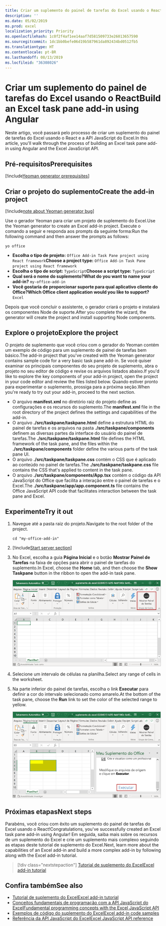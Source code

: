 ```yaml
---
title: Criar um suplemento do painel de tarefas do Excel usando o React
description: ''
ms.date: 05/02/2019
ms.prod: excel
localization_priority: Priority
ms.openlocfilehash: 1c0f2f4af1ee14aaf7d581509733e26013657590
ms.sourcegitcommit: 1dc1bb0befe06d19b587961da892434bd0512fb5
ms.translationtype: HT
ms.contentlocale: pt-BR
ms.lasthandoff: 08/13/2019
ms.locfileid: "36308026"
---
```

# <a name="build-an-excel-task-pane-add-in-using-react"></a><span data-ttu-id="d74e6-102">Criar um suplemento do painel de tarefas do Excel usando o React</span><span class="sxs-lookup"><span data-stu-id="d74e6-102">Build an Excel task pane add-in using Angular</span></span>

<span data-ttu-id="d74e6-103">Neste artigo, você passará pelo processo de criar um suplemento do painel de tarefas do Excel usando o React e a API JavaScript do Excel.</span><span class="sxs-lookup"><span data-stu-id="d74e6-103">In this article, you'll walk through the process of building an Excel task pane add-in using Angular and the Excel JavaScript API.</span></span>

## <a name="prerequisites"></a><span data-ttu-id="d74e6-104">Pré-requisitos</span><span class="sxs-lookup"><span data-stu-id="d74e6-104">Prerequisites</span></span>

[!include[Yeoman generator prerequisites](../includes/quickstart-yo-prerequisites.md)]

## <a name="create-the-add-in-project"></a><span data-ttu-id="d74e6-105">Criar o projeto do suplemento</span><span class="sxs-lookup"><span data-stu-id="d74e6-105">Create the add-in project</span></span>

[!include[note about Yeoman generator bug](../includes/note-yeoman-generator-bug-201908.md)]

<span data-ttu-id="d74e6-106">Use o gerador Yeoman para criar um projeto de suplemento do Excel.</span><span class="sxs-lookup"><span data-stu-id="d74e6-106">Use the Yeoman generator to create an Excel add-in project.</span></span> <span data-ttu-id="d74e6-107">Execute o comando a seguir e responda aos prompts da seguinte forma:</span><span class="sxs-lookup"><span data-stu-id="d74e6-107">Run the following command and then answer the prompts as follows:</span></span>

```command&nbsp;line
yo office
```

- <span data-ttu-id="d74e6-108">**Escolha o tipo de projeto:** `Office Add-in Task Pane project using React framework`</span><span class="sxs-lookup"><span data-stu-id="d74e6-108">**Choose a project type:** `Office Add-in Task Pane project using React framework`</span></span>
- <span data-ttu-id="d74e6-109">**Escolha o tipo de script:** `TypeScript`</span><span class="sxs-lookup"><span data-stu-id="d74e6-109">**Choose a script type:** `TypeScript`</span></span>
- <span data-ttu-id="d74e6-110">**Qual será o nome do suplemento?**</span><span class="sxs-lookup"><span data-stu-id="d74e6-110">**What do you want to name your add-in?**</span></span> `my-office-add-in`
- <span data-ttu-id="d74e6-111">**Você gostaria de proporcionar suporte para qual aplicativo cliente do Office?**</span><span class="sxs-lookup"><span data-stu-id="d74e6-111">**Which Office client application would you like to support?**</span></span> `Excel`

<span data-ttu-id="d74e6-112">Depois que você concluir o assistente, o gerador criará o projeto e instalará os componentes Node de suporte.</span><span class="sxs-lookup"><span data-stu-id="d74e6-112">After you complete the wizard, the generator will create the project and install supporting Node components.</span></span>

## <a name="explore-the-project"></a><span data-ttu-id="d74e6-113">Explore o projeto</span><span class="sxs-lookup"><span data-stu-id="d74e6-113">Explore the project</span></span>

<span data-ttu-id="d74e6-114">O projeto de suplemento que você criou com o gerador do Yeoman contém um exemplo de código para um suplemento de painel de tarefas bem básico.</span><span class="sxs-lookup"><span data-stu-id="d74e6-114">The add-in project that you've created with the Yeoman generator contains sample code for a very basic task pane add-in.</span></span> <span data-ttu-id="d74e6-115">Se você quiser examinar os principais componentes do seu projeto de suplemento, abra o projeto no seu editor de código e revise os arquivos listados abaixo.</span><span class="sxs-lookup"><span data-stu-id="d74e6-115">If you'd like to explore the key components of your add-in project, open the project in your code editor and review the files listed below.</span></span> <span data-ttu-id="d74e6-116">Quando estiver pronto para experimentar o suplemento, prossiga para a próxima seção.</span><span class="sxs-lookup"><span data-stu-id="d74e6-116">When you're ready to try out your add-in, proceed to the next section.</span></span>

- <span data-ttu-id="d74e6-117">O arquivo **manifest.xml** no diretório raiz do projeto define as configurações e os recursos do suplemento.</span><span class="sxs-lookup"><span data-stu-id="d74e6-117">The **manifest.xml** file in the root directory of the project defines the settings and capabilities of the add-in.</span></span>
- <span data-ttu-id="d74e6-118">O arquivo **./src/taskpane/taskpane.html** define a estrutura HTML do painel de tarefas e os arquivos na pasta **./src/taskpane/components** definem as diversas partes da interface do usuário do painel de tarefas.</span><span class="sxs-lookup"><span data-stu-id="d74e6-118">The **./src/taskpane/taskpane.html** file defines the HTML framework of the task pane, and the files within the **./src/taskpane/components** folder define the various parts of the task pane UI.</span></span>
- <span data-ttu-id="d74e6-119">O arquivo **./src/taskpane/taskpane.css** contém o CSS que é aplicado ao conteúdo no painel de tarefas.</span><span class="sxs-lookup"><span data-stu-id="d74e6-119">The **./src/taskpane/taskpane.css** file contains the CSS that's applied to content in the task pane.</span></span>
- <span data-ttu-id="d74e6-120">O arquivo **./src/taskpane/components/App.tsx** contém o código da API JavaScript do Office que facilita a interação entre o painel de tarefas e o Excel.</span><span class="sxs-lookup"><span data-stu-id="d74e6-120">The **./src/taskpane/app/app.component.ts** file contains the Office JavaScript API code that facilitates interaction between the task pane and Excel.</span></span>

## <a name="try-it-out"></a><span data-ttu-id="d74e6-121">Experimente</span><span class="sxs-lookup"><span data-stu-id="d74e6-121">Try it out</span></span>

1. <span data-ttu-id="d74e6-122">Navegue até a pasta raiz do projeto.</span><span class="sxs-lookup"><span data-stu-id="d74e6-122">Navigate to the root folder of the project.</span></span>

    ```command&nbsp;line
    cd "my-office-add-in"
    ```

2. [!include[Start server section](../includes/quickstart-yo-start-server-excel.md)] 

3. <span data-ttu-id="d74e6-123">No Excel, escolha a guia **Página Inicial** e o botão **Mostrar Painel de Tarefas** na faixa de opções para abrir o painel de tarefas do suplemento.</span><span class="sxs-lookup"><span data-stu-id="d74e6-123">In Excel, choose the **Home** tab, and then choose the **Show Taskpane** button in the ribbon to open the add-in task pane.</span></span>

    ![Botão do suplemento do Excel](../images/excel-quickstart-addin-3b.png)

4. <span data-ttu-id="d74e6-125">Selecione um intervalo de células na planilha.</span><span class="sxs-lookup"><span data-stu-id="d74e6-125">Select any range of cells in the worksheet.</span></span>

5. <span data-ttu-id="d74e6-126">Na parte inferior do painel de tarefas, escolha o link **Executar** para definir a cor do intervalo selecionado como amarelo.</span><span class="sxs-lookup"><span data-stu-id="d74e6-126">At the bottom of the task pane, choose the **Run** link to set the color of the selected range to yellow.</span></span>

    ![Suplemento do Excel](../images/excel-quickstart-addin-3c.png)

## <a name="next-steps"></a><span data-ttu-id="d74e6-128">Próximas etapas</span><span class="sxs-lookup"><span data-stu-id="d74e6-128">Next steps</span></span>

<span data-ttu-id="d74e6-129">Parabéns, você criou com êxito um suplemento do painel de tarefas do Excel usando o React!</span><span class="sxs-lookup"><span data-stu-id="d74e6-129">Congratulations, you've successfully created an Excel task pane add-in using Angular!</span></span> <span data-ttu-id="d74e6-130">Em seguida, saiba mais sobre os recursos de um suplemento do Excel e crie um suplemento mais complexo seguindo as etapas deste tutorial de suplemento do Excel.</span><span class="sxs-lookup"><span data-stu-id="d74e6-130">Next, learn more about the capabilities of an Excel add-in and build a more complex add-in by following along with the Excel add-in tutorial.</span></span>

> [!div class="nextstepaction"]
> [<span data-ttu-id="d74e6-131">Tutorial de suplemento do Excel</span><span class="sxs-lookup"><span data-stu-id="d74e6-131">Excel add-in tutorial</span></span>](../tutorials/excel-tutorial.md)

## <a name="see-also"></a><span data-ttu-id="d74e6-132">Confira também</span><span class="sxs-lookup"><span data-stu-id="d74e6-132">See also</span></span>

* [<span data-ttu-id="d74e6-133">Tutorial de suplemento do Excel</span><span class="sxs-lookup"><span data-stu-id="d74e6-133">Excel add-in tutorial</span></span>](../tutorials/excel-tutorial-create-table.md)
* [<span data-ttu-id="d74e6-134">Conceitos fundamentais de programação com a API JavaScript do Excel</span><span class="sxs-lookup"><span data-stu-id="d74e6-134">Fundamental programming concepts with the Excel JavaScript API</span></span>](../excel/excel-add-ins-core-concepts.md)
* [<span data-ttu-id="d74e6-135">Exemplos de código do suplemento do Excel</span><span class="sxs-lookup"><span data-stu-id="d74e6-135">Excel add-in code samples</span></span>](https://developer.microsoft.com/office/gallery/?filterBy=Samples,Excel)
* [<span data-ttu-id="d74e6-136">Referência da API JavaScript do Excel</span><span class="sxs-lookup"><span data-stu-id="d74e6-136">Excel JavaScript API reference</span></span>](/office/dev/add-ins/reference/overview/excel-add-ins-reference-overview)
